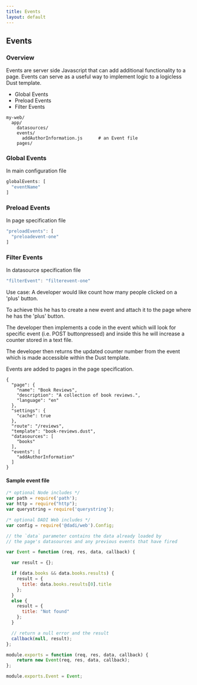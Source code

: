 ```yaml
---
title: Events
layout: default
---
```


## Events

### Overview

Events are server side Javascript that can add additional functionality to a page. Events can serve as a useful way to implement logic to a logicless Dust template.

* Global Events
* Preload Events
* Filter Events

```
my-web/
  app/
    datasources/      
    events/           
      addAuthorInformation.js      # an Event file
    pages/            
```

### Global Events

In main configuration file

```js
globalEvents: [
  "eventName"
]
```

### Preload Events

In page specification file

```js
"preloadEvents": [
  "preloadevent-one"
]
```

### Filter Events

In datasource specification file

```js
"filterEvent": "filterevent-one"
```

Use case:
A developer would like count how many people clicked on a 'plus' button.

To achieve this he has to create a new event and attach it to the page where he has the 'plus' button.

The developer then implements a code in the event which will look for specific event (i.e. POST buttonpressed) and inside this he will increase a counter stored in a text file.

The developer then returns the updated counter number from the event which is made accessible within the Dust template.

Events are added to pages in the page specification.

```
{
  "page": {
    "name": "Book Reviews",
    "description": "A collection of book reviews.",
    "language": "en"
  },
  "settings": {
    "cache": true
  },
  "route": "/reviews",
  "template": "book-reviews.dust",
  "datasources": [
    "books"
  ],
  "events": [
    "addAuthorInformation"
  ]
}

```

#### Sample event file

```js
/* optional Node includes */
var path = require('path');
var http = require("http");
var querystring = require('querystring');

/* optional DADI Web includes */
var config = require('@dadi/web').Config;

// the `data` parameter contains the data already loaded by
// the page's datasources and any previous events that have fired

var Event = function (req, res, data, callback) {

  var result = {};

  if (data.books && data.books.results) {
    result = {
      title: data.books.results[0].title
    };
  }
  else {
    result = {
      title: "Not found"
    };
  }

  // return a null error and the result
  callback(null, result);
};

module.exports = function (req, res, data, callback) {
    return new Event(req, res, data, callback);
};

module.exports.Event = Event;
```
